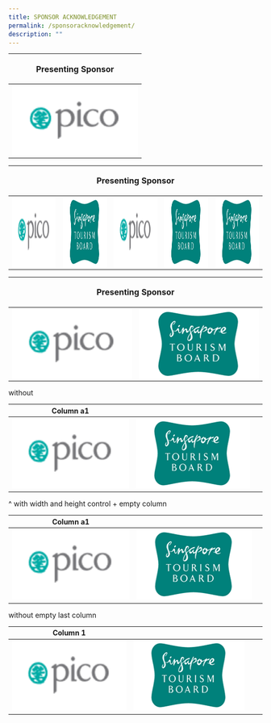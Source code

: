 ```yaml
---
title: SPONSOR ACKNOWLEDGEMENT
permalink: /sponsoracknowledgement/
description: ""
---
```

<table>
<tbody><tr><th colspan="5"><p style="font-size: 16px; line-height: 20px">Presenting Sponsor</p></th>
</tr></tbody><tbody>
		<tr>
			<td colspan="1"><img style="width:250px;height:140px;" align="left" src="/images/Testing%20Sizes/pico%20250%20x%20140.png"></td>
		</tr>
	</tbody>
</table>


<table>
<thead><tr><th colspan="5"><p style="font-size: 16px; line-height: 20px"> Presenting Sponsor</p></th>
	</tr></thead>
	<tbody>
		<tr>
			<td colspan="1"><img style="width:250px;height:140px;" align="left" src="/images/Testing%20Sizes/pico%20250%20x%20140.png"></td>
			<td colspan="1"><img style="width:250px;height:140px;" align="left" src="/images/Testing%20Sizes/stb%20250%20x%20140%201.png"></td>
			<td colspan="1"><img style="width:250px;height:140px;" align="left" src="/images/Testing%20Sizes/pico%20250%20x%20140.png"></td>
			<td colspan="1"><img style="width:250px;height:140px;" align="left" src="/images/Testing%20Sizes/stb%20250%20x%20140%201.png"></td>
	<td colspan="1"><img style="width:250px;height:140px;" align="left" src="/images/Testing%20Sizes/stb%20250%20x%20140%201.png"></td>
		</tr>
	</tbody>
</table>
				
<table>
<thead><tr><th colspan="4"><p style="font-size: 16px; line-height: 20px"> Presenting Sponsor</p></th>
	</tr></thead>
	<tbody>
		<tr>
			<td colspan="1"><img style="width:250px;height:140px;size:50%;" align="left" src="/images/Testing%20Sizes/pico%20250%20x%20140.png"></td>
			<td colspan="1"><img style="width:250px;height:140px;" align="left" src="/images/Testing%20Sizes/stb%20250%20x%20140%201.png"></td>
		</tr>
	</tbody>
</table>
without
				
| Column a1| | |
| -------- | -------- | -------- | 
| <img style="width:250px;height:140px;" src="/images/Testing%20Sizes/pico%20250%20x%20140.png"> |  <img style="width:250px;height:140px;" src="/images/Testing%20Sizes/stb%20250%20x%20140%201.png">  |  &nbsp; | 

^ with width and height control + empty column 

| Column a1| | |
| -------- | -------- | -------- | 
| <img style="width:250px;height:140px;" src="/images/Testing%20Sizes/pico%20250%20x%20140.png"> |  <img style="width:250px;height:140px;" src="/images/Testing%20Sizes/stb%20250%20x%20140%201.png">  |  | 

without empty last column

| Column 1 | | | |
| -------- | -------- | -------- | ---- |
| <img style="width:250px;height:140px;" src="/images/Testing%20Sizes/pico%20250%20x%20140.png"> |  <img style="width:250px;height:140px;" src="/images/Testing%20Sizes/stb%20250%20x%20140%201.png">  |<style>width:250px</style> |<style>width:250px</style>  |